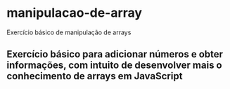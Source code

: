 # manipulacao-de-array
Exercício básico de manipulação de arrays

## Exercício básico para adicionar números e obter informações, com intuito de desenvolver mais o conhecimento de arrays em JavaScript
